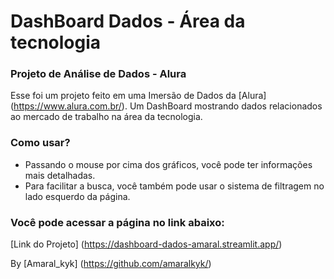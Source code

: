 # DashBoard Dados - Área da tecnologia
### Projeto de Análise de Dados - Alura

Esse foi um projeto feito em uma Imersão de Dados da [Alura] (https://www.alura.com.br/).
Um DashBoard mostrando dados relacionados ao mercado de trabalho na área da tecnologia.

### Como usar?
- Passando o mouse por cima dos gráficos, você pode ter informações mais detalhadas.
- Para facilitar a busca, você também pode usar o sistema de filtragem no lado esquerdo da página.

### Você pode acessar a página no link abaixo:
[Link do Projeto] (https://dashboard-dados-amaral.streamlit.app/)

By [Amaral_kyk] (https://github.com/amaralkyk/)
